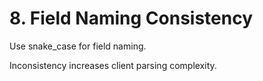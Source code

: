# 8. Field Naming Consistency

Use snake_case for field naming.

Inconsistency increases client parsing complexity.
